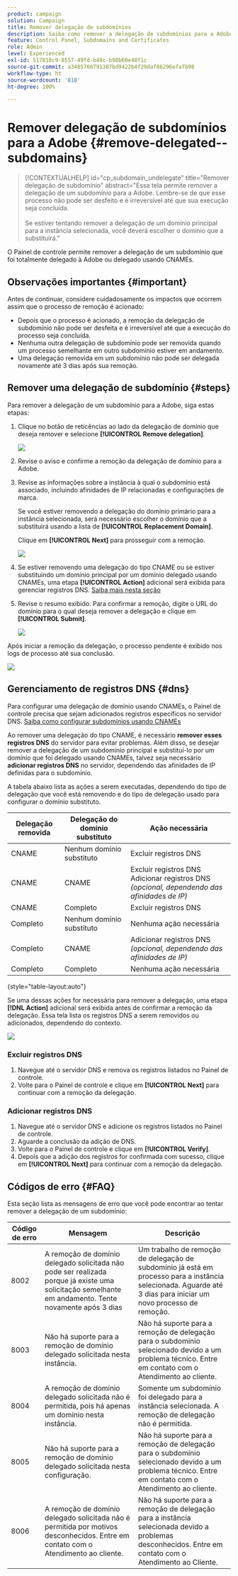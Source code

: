 ```yaml
---
product: campaign
solution: Campaign
title: Remover delegação de subdomínios
description: Saiba como remover a delegação de subdomínios para a Adobe.
feature: Control Panel, Subdomains and Certificates
role: Admin
level: Experienced
exl-id: 517818c9-8557-49fd-b49c-b98b60e48f1c
source-git-commit: a3485766791387bd9422b4f29daf86296efafb98
workflow-type: ht
source-wordcount: '818'
ht-degree: 100%

---
```


# Remover delegação de subdomínios para a Adobe {#remove-delegated--subdomains}

>[!CONTEXTUALHELP]
>id="cp_subdomain_undelegate"
>title="Remover delegação de subdomínio"
>abstract="Essa tela permite remover a delegação de um subdomínio para a Adobe. Lembre-se de que esse processo não pode ser desfeito e é irreversível até que sua execução seja concluída.<br><br>Se estiver tentando remover a delegação de um domínio principal para a instância selecionada, você deverá escolher o domínio que a substituirá."

O Painel de controle permite remover a delegação de um subdomínio que foi totalmente delegado à Adobe ou delegado usando CNAMEs.

## Observações importantes {#important}

Antes de continuar, considere cuidadosamente os impactos que ocorrem assim que o processo de remoção é acionado:

* Depois que o processo é acionado, a remoção da delegação de subdomínio não pode ser desfeita e é irreversível até que a execução do processo seja concluída.
* Nenhuma outra delegação de subdomínio pode ser removida quando um processo semelhante em outro subdomínio estiver em andamento.
* Uma delegação removida em um subdomínio não pode ser delegada novamente até 3 dias após sua remoção.

## Remover uma delegação de subdomínio {#steps}

Para remover a delegação de um subdomínio para a Adobe, siga estas etapas:

1. Clique no botão de reticências ao lado da delegação de domínio que deseja remover e selecione **[!UICONTROL Remove delegation]**.

   ![](assets/undelegate-subdomain.png)

1. Revise o aviso e confirme a remoção da delegação de domínio para a Adobe.

1. Revise as informações sobre a instância à qual o subdomínio está associado, incluindo afinidades de IP relacionadas e configurações de marca.

   Se você estiver removendo a delegação do domínio primário para a instância selecionada, será necessário escolher o domínio que a substituirá usando a lista de **[!UICONTROL Replacement Domain]**.

   Clique em **[!UICONTROL Next]** para prosseguir com a remoção.

   ![](assets/undelegate-subdomain-details.png)

1. Se estiver removendo uma delegação do tipo CNAME ou se estiver substituindo um domínio principal por um domínio delegado usando CNAMEs, uma etapa **[!UICONTROL Action]** adicional será exibida para gerenciar registros DNS. [Saiba mais nesta seção](#dns)

1. Revise o resumo exibido. Para confirmar a remoção, digite o URL do domínio para o qual deseja remover a delegação e clique em **[!UICONTROL Submit]**.

   ![](assets/undelegate-submit.png)

Após iniciar a remoção da delegação, o processo pendente é exibido nos logs de processo até sua conclusão.

![](assets/undelegate-job.png)

## Gerenciamento de registros DNS {#dns}

Para configurar uma delegação de domínio usando CNAMEs, o Painel de controle precisa que sejam adicionados registros específicos no servidor DNS. [Saiba como configurar subdomínios usando CNAMEs](setting-up-new-subdomain.md#use-cnames)

Ao remover uma delegação do tipo CNAME, é necessário **remover esses registros DNS** do servidor para evitar problemas. Além disso, se desejar remover a delegação de um subdomínio principal e substituí-lo por um domínio que foi delegado usando CNAMEs, talvez seja necessário **adicionar registros DNS** no servidor, dependendo das afinidades de IP definidas para o subdomínio.

A tabela abaixo lista as ações a serem executadas, dependendo do tipo de delegação que você está removendo e do tipo de delegação usado para configurar o domínio substituto.

| Delegação removida | Delegação do domínio substituto | Ação necessária |
|  ---  |  ---  |  ---  |
| CNAME | Nenhum domínio substituto | Excluir registros DNS |
| CNAME | CNAME | Excluir registros DNS <br/>Adicionar registros DNS *(opcional, dependendo das afinidades de IP)* |
| CNAME | Completo | Excluir registros DNS |
| Completo | Nenhum domínio substituto | Nenhuma ação necessária |
| Completo | CNAME | Adicionar registros DNS *(opcional, dependendo das afinidades de IP)* |
| Completo | Completo | Nenhuma ação necessária |

{style="table-layout:auto"}

Se uma dessas ações for necessária para remover a delegação, uma etapa **[!DNL Action]** adicional será exibida antes de confirmar a remoção da delegação. Essa tela lista os registros DNS a serem removidos ou adicionados, dependendo do contexto.

![](assets/action-step.png)

### Excluir registros DNS

1. Navegue até o servidor DNS e remova os registros listados no Painel de controle.
1. Volte para o Painel de controle e clique em **[!UICONTROL Next]** para continuar com a remoção da delegação.

### Adicionar registros DNS

1. Navegue até o servidor DNS e adicione os registros listados no Painel de controle.
1. Aguarde a conclusão da adição de DNS.
1. Volte para o Painel de controle e clique em **[!UICONTROL Verify]**.
1. Depois que a adição dos registros for confirmada com sucesso, clique em **[!UICONTROL Next]** para continuar com a remoção da delegação.

## Códigos de erro {#FAQ}

Esta seção lista as mensagens de erro que você pode encontrar ao tentar remover a delegação de um subdomínio:

| Código de erro | Mensagem | Descrição |
|  ---  |  ---  |  ---  |
| 8002 | A remoção de domínio delegado solicitada não pode ser realizada porque já existe uma solicitação semelhante em andamento. Tente novamente após 3 dias | Um trabalho de remoção de delegação de subdomínio já está em processo para a instância selecionada. Aguarde até 3 dias para iniciar um novo processo de remoção. |
| 8003 | Não há suporte para a remoção de domínio delegado solicitada nesta instância. | Não há suporte para a remoção de delegação para o subdomínio selecionado devido a um problema técnico. Entre em contato com o Atendimento ao cliente. |
| 8004 | A remoção de domínio delegado solicitada não é permitida, pois há apenas um domínio nesta instância. | Somente um subdomínio foi delegado para a instância selecionada. A remoção de delegação não é permitida. |
| 8005 | Não há suporte para a remoção de domínio delegado solicitada nesta configuração. | Não há suporte para a remoção de delegação para o subdomínio selecionado devido a um problema técnico. Entre em contato com o Atendimento ao cliente. |
| 8006 | A remoção de domínio delegado solicitada não é permitida por motivos desconhecidos. Entre em contato com o Atendimento ao cliente. | Não há suporte para a remoção de delegação para a instância selecionada devido a problemas desconhecidos. Entre em contato com o Atendimento ao Cliente. |
